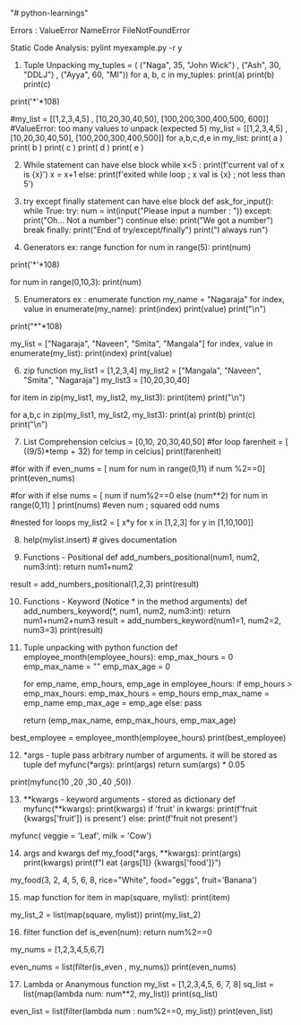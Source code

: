 "# python-learnings" 

Errors :
ValueError
NameError
FileNotFoundError


Static Code Analysis:
pylint myexample.py -r y


1. Tuple Unpacking
my_tuples = ( ("Naga", 35, "John Wick") , ("Ash", 30, "DDLJ") , ("Ayya", 60, "MI"))
for a, b, c in my_tuples:
    print(a)
    print(b)
    print(c)

print('*'*108)

#my_list = [[1,2,3,4,5] , [10,20,30,40,50], [100,200,300,400,500, 600]] #ValueError: too many values to unpack (expected 5)
my_list = [[1,2,3,4,5] , [10,20,30,40,50], [100,200,300,400,500]]
for a,b,c,d,e in my_list:
    print( a  )
    print( b )
    print( c )
    print( d )
    print( e )

2. While statement can have else block
while x<5 : 
    print(f'current val of x is {x}')
    x = x+1
else:
    print(f'exited while loop ; x val is {x} ; not less than 5')

3. try except finally statement can have else block
def ask_for_input():
    while True:
        try:
            num = int(input("Please input a number : "))
        except:
            print("Oh... Not a number")
            continue
        else:
            print("We got a number")
            break
        finally:
            print("End of try/except/finally")
            print("I always run")

4. Generators ex: range function
for num in range(5):
    print(num)

print('*'*108)

for num in range(0,10,3):
    print(num)

5. Enumerators ex : enumerate function
my_name = "Nagaraja"
for index, value in enumerate(my_name):
    print(index)
    print(value)
    print("\n")

print("*"*108)

my_list = ["Nagaraja", "Naveen", "Smita", "Mangala"]
for index, value in enumerate(my_list):
    print(index)
    print(value)

6. zip function
my_list1 = [1,2,3,4]
my_list2 = ["Mangala", "Naveen", "Smita", "Nagaraja"]
my_list3 = [10,20,30,40]

for item in zip(my_list1, my_list2, my_list3):
    print(item)
    print("\n")

for a,b,c in zip(my_list1, my_list2, my_list3):
    print(a)
    print(b)
    print(c)
    print("\n")

7. List Comprehension
celcius = [0,10, 20,30,40,50]
#for loop
farenheit = [ ((9/5)*temp + 32) for temp in celcius] 
print(farenheit)

#for with if
even_nums = [ num for num in range(0,11) if num %2==0]
print(even_nums) 

#for with if else
nums = [ num if num%2==0 else (num**2) for num in range(0,11) ]
print(nums) #even num ; squared odd nums

#nested for loops
my_list2 = [ x*y for x in [1,2,3] for y in [1,10,100]]

8. help(mylist.insert) # gives documentation

9. Functions - Positional
def add_numbers_positional(num1, num2, num3:int):
    return num1+num2

result = add_numbers_positional(1,2,3)
print(result)

10. Functions - Keyword (Notice * in the method arguments)
def add_numbers_keyword(*, num1, num2, num3:int):
    return num1+num2+num3
result = add_numbers_keyword(num1=1, num2=2, num3=3)
print(result)

11. Tuple unpacking with python function
def employee_month(employee_hours):
    emp_max_hours = 0
    emp_max_name = ""
    emp_max_age = 0

    for emp_name, emp_hours, emp_age in employee_hours:
        if emp_hours > emp_max_hours:
            emp_max_hours = emp_hours
            emp_max_name = emp_name
            emp_max_age = emp_age
        else:
            pass

    return (emp_max_name, emp_max_hours, emp_max_age) 

best_employee = employee_month(employee_hours)
print(best_employee)

12. *args - tuple 
pass arbitrary number of arguments. it will be stored as tuple
def myfunc(*args):
    print(args)
    return sum(args) * 0.05

print(myfunc(10 ,20 ,30 ,40 ,50))

13. **kwargs - keyword arguments - stored as dictionary
def myfunc(**kwargs):
    print(kwargs)
    if 'fruit' in kwargs:
        print(f'fruit {kwargs['fruit']} is present')
    else:
        print(f'fruit not present')

myfunc( veggie = 'Leaf', milk = 'Cow')

14. args and kwargs
def my_food(*args, **kwargs):
    print(args)
    print(kwargs)
    print(f"I eat {args[1]} {kwargs['food']}")

my_food(3, 2, 4, 5, 6, 8, rice="White", food="eggs", fruit='Banana')

15. map function 
for item in map(square, mylist):
    print(item)

my_list_2 = list(map(square, mylist))
print(my_list_2)

16. filter function
def is_even(num):
    return num%2==0

my_nums = [1,2,3,4,5,6,7]

even_nums = list(filter(is_even , my_nums))
print(even_nums)

17. Lambda or Ananymous function
my_list = [1,2,3,4,5, 6, 7, 8]
sq_list = list(map(lambda num: num**2, my_list))
print(sq_list)

even_list = list(filter(lambda num : num%2==0, my_list))
print(even_list)